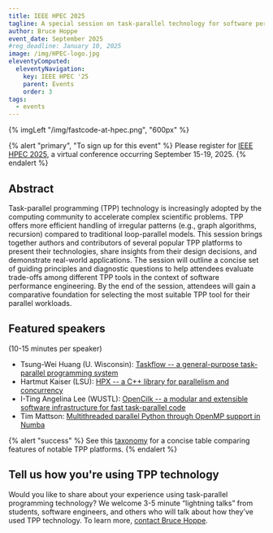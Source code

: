```yaml
---
title: IEEE HPEC 2025
tagline: A special session on task-parallel technology for software performance engineering
author: Bruce Hoppe
event_date: September 2025
#reg_deadline: January 10, 2025
image: /img/HPEC-logo.jpg
eleventyComputed:
  eleventyNavigation:
    key: IEEE HPEC '25
    parent: Events
    order: 3
tags:
  - events
---
```


{% imgLeft "/img/fastcode-at-hpec.png", "600px" %}

{% alert "primary", "To sign up for this event" %}
Please register for [IEEE HPEC 2025](https://ieee-hpec.org/), a virtual conference occurring September 15-19, 2025.
{% endalert %}


## Abstract

Task-parallel programming (TPP) technology is increasingly adopted by the computing community to accelerate complex scientific problems. TPP offers more efficient handling of irregular patterns (e.g., graph algorithms, recursion) compared to traditional loop-parallel models. This session brings together authors and contributors of several popular TPP platforms to present their technologies, share insights from their design decisions, and demonstrate real-world applications. The session will outline a concise set of guiding principles and diagnostic questions to help attendees evaluate trade-offs among different TPP tools in the context of software performance engineering. By the end of the session, attendees will gain a comparative foundation for selecting the most suitable TPP tool for their parallel workloads.



## Featured speakers

(10-15 minutes per speaker)

* Tsung-Wei Huang (U. Wisconsin): [Taskflow -- a general-purpose task-parallel programming system](./taskflow/)
* Hartmut Kaiser (LSU): [HPX -- a C++ library for parallelism and concurrency](./hpx/)
* I-Ting Angelina Lee (WUSTL): [OpenCilk -- a modular and extensible software infrastructure for fast task-parallel code](./opencilk/)
* Tim Mattson: [Multithreaded parallel Python through OpenMP support in Numba](./openmp/)


{% alert "success" %}
See this [taxonomy](/about/task-parallel-tech/) for a concise table comparing features of notable TPP platforms.
{% endalert %}

## Tell us how you're using TPP technology

Would you like to share about your experience using task-parallel programming technology? We welcome 3-5 minute “lightning talks” from students, software engineers, and others who will talk about how they’ve used TPP technology. To learn more, [contact Bruce Hoppe](mailto:behoppe@mit.edu).
